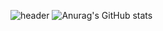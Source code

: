 ![header](https://capsule-render.vercel.app/api?text=당신%어서오다!)
![Anurag's GitHub stats](https://github-readme-stats.vercel.app/api?username=CounterCrow&show_icons=true&theme=radical)
